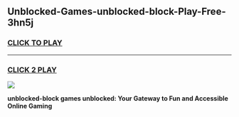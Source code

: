 
## Unblocked-Games-unblocked-block-Play-Free-3hn5j
<h3>
<a href="https://premium76.site?title=unblocked-block&ref=12A">CLICK TO PLAY</a></h3>
<hr>

<h3>
<a href="https://premium76.site?title=unblocked-block&ref=12A">CLICK 2 PLAY</a>
  
</h3>

<a href="https://premium76.site?title=unblocked-block&ref=12A"><img src="https://clearcache.store/games.png"></a>


**unblocked-block games unblocked: Your Gateway to Fun and Accessible Online Gaming**
